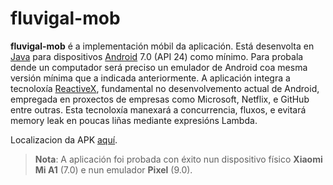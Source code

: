 # fluvigal-mob

__fluvigal-mob__ é a implementación móbil da aplicación. Está desenvolta en [Java](https://www.java.com/es/) para dispositivos [Android](https://www.android.com/intl/es_es/) 7.0 (API 24) como mínimo. Para probala dende un computador será preciso un emulador de Android coa mesma versión mínima que a indicada anteriormente. A aplicación integra a tecnoloxía [ReactiveX](http://reactivex.io/), fundamental no desenvolvemento actual de Android, empregada en proxectos de empresas como Microsoft, Netflix, e GitHub entre outras. Esta tecnoloxía manexará a concurrencia, fluxos, e evitará memory leak en poucas liñas mediante expresións Lambda.

Localizacion da APK [aquí](https://drive.google.com/file/d/1XjTX8pNV6TBFKLZAnlIocZ6Pd0-xxsfK/view?usp=sharing).

> **Nota**: A aplicación foi probada con éxito nun dispositivo físico **Xiaomi Mi A1** (7.0) e nun emulador **Pixel** (9.0).